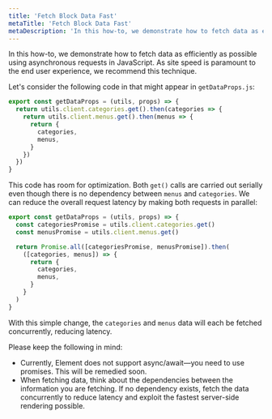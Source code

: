 ```yaml
---
title: 'Fetch Block Data Fast'
metaTitle: 'Fetch Block Data Fast'
metaDescription: 'In this how-to, we demonstrate how to fetch data as efficiently as possible using asynchronous requests in JavaScript.'
---
```


In this how-to, we demonstrate how to fetch data as efficiently as possible using asynchronous requests in JavaScript. As site speed is paramount to the end user experience, we recommend this technique.

Let's consider the following code in that might appear in `getDataProps.js`:

```javascript
export const getDataProps = (utils, props) => {
  return utils.client.categories.get().then(categories => {
    return utils.client.menus.get().then(menus => {
      return {
        categories,
        menus,
      }
    })
  })
}
```

This code has room for optimization. Both `get()` calls are carried out serially even though there is no dependency between `menus` and `categories`. We can reduce the overall request latency by making both requests in parallel:

```javascript
export const getDataProps = (utils, props) => {
  const categoriesPromise = utils.client.categories.get()
  const menusPromise = utils.client.menus.get()

  return Promise.all([categoriesPromise, menusPromise]).then(
    ([categories, menus]) => {
      return {
        categories,
        menus,
      }
    }
  )
}
```

With this simple change, the `categories` and `menus` data will each be fetched concurrently, reducing latency.

Please keep the following in mind:

- Currently, Element does not support async/await—you need to use promises. This will be remedied soon.
- When fetching data, think about the dependencies between the information you are fetching. If no dependency exists, fetch the data concurrently to reduce latency and exploit the fastest server-side rendering possible.
